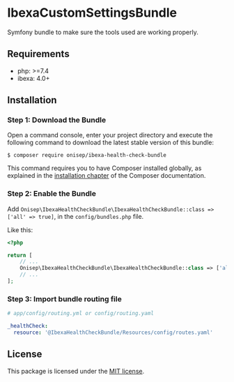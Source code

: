 IbexaCustomSettingsBundle
=======

Symfony bundle to make sure the tools used are working properly.

## Requirements

* php: >=7.4
* ibexa: 4.0+

## Installation

### Step 1: Download the Bundle

Open a command console, enter your project directory and execute the
following command to download the latest stable version of this bundle:

```console
$ composer require onisep/ibexa-health-check-bundle
```

This command requires you to have Composer installed globally, as explained in
the [installation chapter](https://getcomposer.org/doc/00-intro.md) of the Composer documentation.

### Step 2: Enable the Bundle

Add `Onisep\IbexaHealthCheckBundle\IbexaHealthCheckBundle::class => ['all' => true]`, in the `config/bundles.php` file.

Like this:

```php
<?php

return [
    // ...
    Onisep\IbexaHealthCheckBundle\IbexaHealthCheckBundle::class => ['all' => true],
    // ...
];
```

### Step 3: Import bundle routing file

```yaml
# app/config/routing.yml or config/routing.yaml

_healthCheck:
  resource: '@IbexaHealthCheckBundle/Resources/config/routes.yaml'
```
## License

This package is licensed under the [MIT license](LICENSE).
